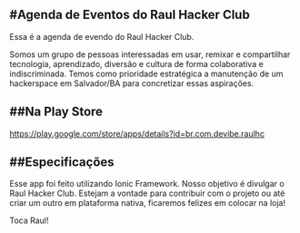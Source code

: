 #Agenda de Eventos do Raul Hacker Club
--------------------------------------------

Essa é a agenda de evendo do Raul Hacker Club.

Somos um grupo de pessoas interessadas em usar, remixar e compartilhar tecnologia, aprendizado, diversão e cultura de forma colaborativa e indiscriminada.
Temos como prioridade estratégica a manutenção de um hackerspace em Salvador/BA para concretizar essas aspirações.


##Na Play Store
-----------------------

https://play.google.com/store/apps/details?id=br.com.devibe.raulhc


##Especificações
-----------------------

Esse app foi feito utilizando Ionic Framework. Nosso objetivo é divulgar o Raul Hacker Club.
Estejam a vontade para contribuir com o projeto ou até criar um outro em plataforma nativa, ficaremos felizes em colocar na loja!

Toca Raul!
